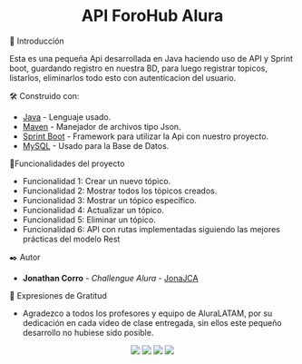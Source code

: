 <h1 align="center"> API ForoHub Alura </h1>
🚀 Introducción
<p>Esta es una pequeña Api desarrollada en Java haciendo uso de API y Sprint boot, guardando registro en nuestra BD, para luego registrar topicos, listarlos, eliminarlos todo esto con autenticacion del usuario.</p>

🛠️ Construido con:
* [Java](https://www.oracle.com/java/technologies/javase/jdk17-archive-downloads.html) - Lenguaje usado.
* [Maven](https://mvnrepository.com/artifact/com.google.code.gson/gson) - Manejador de archivos tipo Json.
* [Sprint Boot](https://spring.io/projects/spring-boot) - Framework para utilizar la Api con nuestro proyecto.
* [MySQL](https://www.mysql.com/) - Usado para la Base de Datos.

:hammer:Funcionalidades del proyecto

* Funcionalidad 1: Crear un nuevo tópico.
* Funcionalidad 2: Mostrar todos los tópicos creados.
* Funcionalidad 3: Mostrar un tópico específico.
* Funcionalidad 4: Actualizar un tópico.
* Funcionalidad 5: Eliminar un tópico.
* Funcionalidad 6: API con rutas implementadas siguiendo las mejores prácticas del modelo Rest



✒️ Autor 

* **Jonathan Corro** - *Challengue Alura* - [JonaJCA](https://github.com/JonaJCA)

🎁 Expresiones de Gratitud

* Agradezco a todos los profesores y equipo de AluraLATAM, por su dedicación en cada video de clase entregada, sin ellos este pequeño desarrollo no hubiese sido posible.

<p align="center">
   <img src="https://img.shields.io/badge/Java-v.17-green">
   <img src="https://img.shields.io/badge/STATUS-TERMINADO-red">
   <img src="https://img.shields.io/badge/Sprint_Boot-v3.4.1-blue">
   <img src="https://img.shields.io/badge/MySQL-v8.2-green">
</p>
